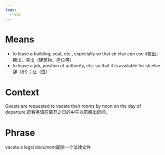 ```yaml
---
tags:
  - Vac
---
```

# Means
- to leave a building, seat, etc., especially so that sb else can use it搬出，腾出，空出（建筑物、座位等）
- to leave a job, position of authority, etc. so that it is available for sb else辞（职）；让（位）
# Context
Guests are requested to vacate their rooms by noon on the day of departure.房客务请在离开之日的中午以前腾出房间。
# Phrase
vacate a legal document废除一个法律文件